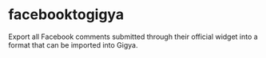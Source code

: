 facebooktogigya
===============

Export all Facebook comments submitted through their official widget into a format that can be imported into Gigya.
